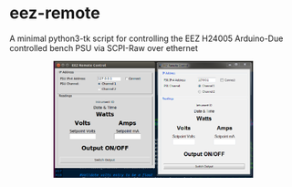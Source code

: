 # eez-remote
A minimal python3-tk script for controlling the EEZ H24005 Arduino-Due controlled bench PSU via SCPI-Raw over ethernet

<p align="center">
  <img src="./eez-remote.png" alt="[Screenshot here]" width="350"/>
</p>
